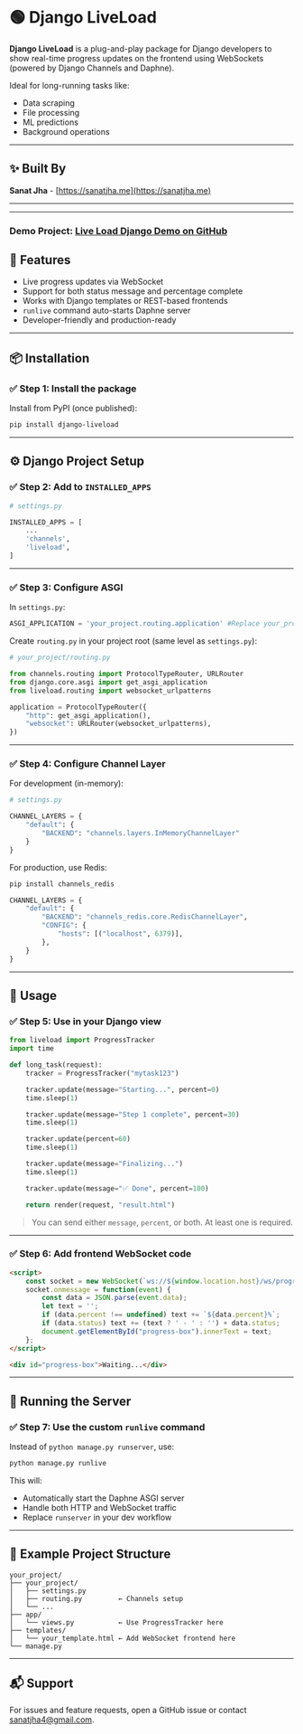 
# 🟢 Django LiveLoad

**Django LiveLoad** is a plug-and-play package for Django developers to show real-time progress updates on the frontend using WebSockets (powered by Django Channels and Daphne).

Ideal for long-running tasks like:
- Data scraping
- File processing
- ML predictions
- Background operations
---

## ✨ Built By

**Sanat Jha** - [https://sanatjha.me](https://sanatjha.me)

---

---
### **Demo Project:** [Live Load Django Demo on GitHub](https://github.com/Sanat-Jha/liveload-django-demo)

## 🚀 Features

- Live progress updates via WebSocket
- Support for both status message and percentage complete
- Works with Django templates or REST-based frontends
- `runlive` command auto-starts Daphne server
- Developer-friendly and production-ready

---

## 📦 Installation

### ✅ Step 1: Install the package

Install from PyPI (once published):

```bash
pip install django-liveload
```


---

## ⚙️ Django Project Setup

### ✅ Step 2: Add to `INSTALLED_APPS`

```python
# settings.py

INSTALLED_APPS = [
    ...
    'channels',
    'liveload',
]
```

---

### ✅ Step 3: Configure ASGI

In `settings.py`:

```python
ASGI_APPLICATION = 'your_project.routing.application' #Replace your_project name
```

Create `routing.py` in your project root (same level as `settings.py`):

```python
# your_project/routing.py

from channels.routing import ProtocolTypeRouter, URLRouter
from django.core.asgi import get_asgi_application
from liveload.routing import websocket_urlpatterns

application = ProtocolTypeRouter({
    "http": get_asgi_application(),
    "websocket": URLRouter(websocket_urlpatterns),
})
```

---

### ✅ Step 4: Configure Channel Layer

For development (in-memory):

```python
# settings.py

CHANNEL_LAYERS = {
    "default": {
        "BACKEND": "channels.layers.InMemoryChannelLayer"
    }
}
```

For production, use Redis:

```bash
pip install channels_redis
```

```python
CHANNEL_LAYERS = {
    "default": {
        "BACKEND": "channels_redis.core.RedisChannelLayer",
        "CONFIG": {
            "hosts": [("localhost", 6379)],
        },
    }
}
```

---

## 🔧 Usage



### ✅ Step 5: Use in your Django view

```python
from liveload import ProgressTracker
import time

def long_task(request):
    tracker = ProgressTracker("mytask123")

    tracker.update(message="Starting...", percent=0)
    time.sleep(1)

    tracker.update(message="Step 1 complete", percent=30)
    time.sleep(1)

    tracker.update(percent=60)
    time.sleep(1)

    tracker.update(message="Finalizing...")
    time.sleep(1)

    tracker.update(message="✅ Done", percent=100)

    return render(request, "result.html")
```

> You can send either `message`, `percent`, or both. At least one is required.

---

### ✅ Step 6: Add frontend WebSocket code

```html
<script>
    const socket = new WebSocket(`ws://${window.location.host}/ws/progress/mytask123/`);
    socket.onmessage = function(event) {
        const data = JSON.parse(event.data);
        let text = '';
        if (data.percent !== undefined) text += `${data.percent}%`;
        if (data.status) text += (text ? ' - ' : '') + data.status;
        document.getElementById("progress-box").innerText = text;
    };
</script>

<div id="progress-box">Waiting...</div>
```

---

## 🧪 Running the Server

### ✅ Step 7: Use the custom `runlive` command

Instead of `python manage.py runserver`, use:

```bash
python manage.py runlive
```

This will:

* Automatically start the Daphne ASGI server
* Handle both HTTP and WebSocket traffic
* Replace `runserver` in your dev workflow

---

## 🧠 Example Project Structure

```
your_project/
├── your_project/
│   ├── settings.py
│   ├── routing.py         ← Channels setup
│   └── ...
├── app/
│   └── views.py           ← Use ProgressTracker here
├── templates/
│   └── your_template.html ← Add WebSocket frontend here
└── manage.py
```


---


## 📬 Support

For issues and feature requests, open a GitHub issue or contact [sanatjha4@gmail.com](mailto:sanat@example.com).

